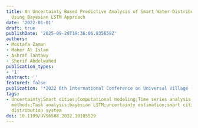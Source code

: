 ```yaml
---
title: An Uncertainty Based Predictive Analysis of Smart Water Distribution System
  Using Bayesian LSTM Approach
date: '2022-01-01'
draft: true
publishDate: '2025-09-28T19:36:06.835658Z'
authors:
- Mostafa Zaman
- Maher Al Islam
- Ashraf Tantawy
- Sherif Abdelwahed
publication_types:
- '1'
abstract: ''
featured: false
publication: '*2022 6th International Conference on Universal Village (UV)*'
tags:
- Uncertainty;Smart cities;Computational modeling;Time series analysis;Sociology;Bayes
  methods;Task analysis;bayesian LSTM;uncertainty estimation;smart cities;smart water
  distribution system
doi: 10.1109/UV56588.2022.10185529
---
```

